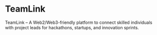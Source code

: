 # TeamLink
TeamLink – A Web2/Web3-friendly platform to connect skilled individuals with project leads for hackathons, startups, and innovation sprints.
